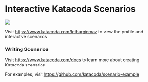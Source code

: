 # Interactive Katacoda Scenarios

[![](http://shields.katacoda.com/katacoda/lethargicmaz/count.svg)](https://www.katacoda.com/lethargicmaz "Get your profile on Katacoda.com")

Visit https://www.katacoda.com/lethargicmaz to view the profile and interactive scenarios

### Writing Scenarios
Visit https://www.katacoda.com/docs to learn more about creating Katacoda scenarios

For examples, visit https://github.com/katacoda/scenario-example

